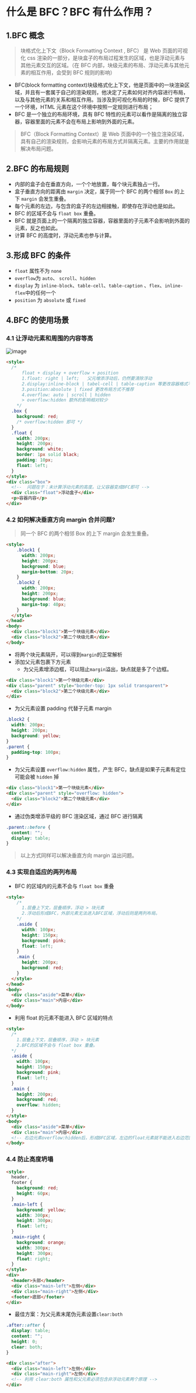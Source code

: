 # 什么是 BFC？BFC 有什么作用？

## 1.BFC 概念
> 块格式化上下文（Block Formatting Context , BFC） 是 Web 页面的可视化 css 渲染的一部分，是块盒子的布局过程发生的区域，也是浮动元素与其他元素交互的区域。（在 BFC 内部，块级元素的布局、浮动元素与其他元素的相互作用，会受到 BFC 规则的影响）
- BFC(block formatting context)块级格式化上下文，他是页面中的一块渲染区域，并且有一套属于自己的渲染规则，他决定了元素如何对齐内容进行布局，以及与其他元素的关系和相互作用。当涉及到可视化布局的时候，BFC 提供了一个环境，HTML 元素在这个环境中按照一定规则进行布局；
- BFC 是一个独立的布局环境，具有 BFC 特性的元素可以看作是隔离的独立容器，容器里面的元素不会在布局上影响到外面的元素。

> BFC（Block Formatting Context）是 Web 页面中的一个独立渲染区域，具有自己的渲染规则，会影响元素的布局方式并隔离元素。主要的作用就是解决布局问题。



## 2.BFC 的布局规则

- 内部的盒子会在垂直方向，一个个地放置，每个块元素独占一行。
- 盒子垂直方向的距离由 `margin` 决定，属于同一个 BFC 的两个相邻 `Box` 的上下 `margin` 会发生重叠。
- 每个元素的左边，与包含的盒子的左边相接触，即使存在浮动也是如此。
- BFC 的区域不会与 `float box` 重叠。
- BFC 就是页面上的一个隔离的独立容器，容器里面的子元素不会影响到外面的元素，反之也如此。
- 计算 BFC 的高度时，浮动元素也参与计算。

## 3.形成 BFC 的条件

- `float` 属性不为 `none`
- `overflow`为 `auto`、 `scroll`、`hidden`
- `display` 为 `inline-block`、`table-cell`、`table-caption` 、`flex`、`inline-flex`中的任何一个
- `position` 为 `absolute` 或 `fixed`

## 4.BFC 的使用场景

### 4.1 让浮动元素和周围的内容等高
![image](/images/image-20230906112303452.png)
``` html
<style>
  /*
      float + display + overflow + position
      1.float: right | left;   父元增添浮动后，仍然要清除浮动
      2.display:inline-block | tabel-cell | table-caption 等更改容器格式不推荐
      3.position:absolute | fixed 更改布局方式不推荐
      4.overflow: auto | scroll | hidden
      > overflow:hidden 额外的影响相对较少
    */
  .box {
    background: red;
    /* overflow:hidden 即可 */
  }
  .float {
    width: 200px;
    height: 200px;
    background: white;
    border: 1px solid black;
    padding: 10px;
    float: left;
  }
</style>
<div class="box">
  <!--  问题在于：未计算浮动元素的高度。让父容器变成BFC即可 -->
  <div class="float">浮动盒子</div>
  <p>容器内容</p>
</div>
```

### 4.2 如何解决垂直方向 margin 合并问题?
> 同一个 BFC 的两个相邻 Box 的上下 margin 会发生重叠。

``` html
<style>
    .block1 {
      width: 200px;
      height: 200px;
      background: blue;
      margin-bottom: 20px;
    }
    .block2 {
      width: 200px;
      height: 200px;
      background: blue;
      margin-top: 40px;
    }
  </style>
</head>
<body>
  <div class="block1">第一个块级元素</div>
  <div class="block2">第二个块级元素</div>
</body>
```

- 将两个块元素隔开，可以得到`margin`的正常解析
- 添加父元素包裹下方元素
    - 为父元素增添边框，可以阻止`margin`溢出，缺点就是多了个边框。
    
``` html
<div class="block1">第一个块级元素</div>
<div class="parent" style="border-top: 1px solid transparent">
  <div class="block2">第二个块级元素</div>
</div>
```
    
- 为父元素设置 padding 代替子元素 margin
``` css
.block2 {
  width: 200px;
  height: 200px;
  background: yellow;
}
.parent {
  padding-top: 100px;
}
```
- 为父元素设置 `overflow:hidden` 属性，产生 BFC，缺点是如果子元素有定位可能会被 `hidden` 掉

``` html
<div class="block1">第一个块级元素</div>
<div class="parent" style="overflow: hidden">
  <div class="block2">第二个块级元素</div>
</div>
```
        
- 通过伪类增添平级的 BFC 渲染区域，通过 BFC 进行隔离

``` css
.parent::before {
  content: "";
  display: table;
}
```

> 以上方式同样可以解决垂直方向 margin 溢出问题。

### 4.3 实现自适应的两列布局

- BFC 的区域内的元素不会与 `float box` 重叠
``` html
<style>
    /*
      1.层叠上下文，层叠顺序，浮动 > 块元素
      2.浮动后形成BFC，外部元素无法进入BFC区域，浮动后则是两列布局。
    */
    .aside {
      width: 100px;
      height: 150px;
      background: pink;
      float: left;
    }
    .main {
      height: 200px;
      background: red;
    }
  </style>
</head>
<body>
  <div class="aside">菜单</div>
  <div class="main">内容</div>
</body>
```
- 利用 float 的元素不能进入 BFC 区域的特点

``` html
<style>
  /*
    1.层叠上下文，层叠顺序，浮动 > 块元素
    2.BFC的区域不会与 float box 重叠。
  */
  .aside {
    width: 100px;
    height: 150px;
    background: pink;
    float: left;
  }
  .main {
    height: 200px;
    background: red;
    overflow: hidden;
  }
</style>
<body>
  <div class="aside">菜单</div>
  <div class="main">内容</div>
  <!-- 右边元素overflow:hidden后，形成BFC区域，左边的float元素就不能进入右边范围了 -->
</body>
```

### 4.4 防止高度坍塌

``` html
<style>
  header,
  footer {
    background: red;
    height: 60px;
  }
  .main-left {
    background: yellow;
    width: 300px;
    height: 300px;
    float: left;
  }
  .main-right {
    background: orange;
    width: 300px;
    height: 300px;
    float: right;
  }
</style>
<div>
  <header>头部</header>
  <div class="main-left">左侧</div>
  <div class="main-right">左侧</div>
  <footer>底部</footer>
</div>
```

- 最佳方案：为父元素末尾伪元素设置`clear:both`

``` css
.after::after {
  display: table;
  content: "";
  height: 0;
  clear: both;
}
```
``` html
<div class="after">
  <div class="main-left">左侧</div>
  <div class="main-right">左侧</div>
  <!-- 利用 clear:both 属性和父元素必须包含非浮动元素两个原理 -->
</div>
```